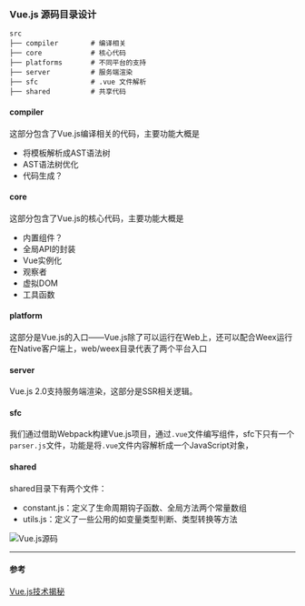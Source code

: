 ### Vue.js 源码目录设计
```
src
├── compiler        # 编译相关 
├── core            # 核心代码 
├── platforms       # 不同平台的支持
├── server          # 服务端渲染
├── sfc             # .vue 文件解析
├── shared          # 共享代码
```

#### compiler
这部分包含了Vue.js编译相关的代码，主要功能大概是
- 将模板解析成AST语法树
- AST语法树优化
- 代码生成？

#### core
这部分包含了Vue.js的核心代码，主要功能大概是
- 内置组件？
- 全局API的封装
- Vue实例化
- 观察者
- 虚拟DOM
- 工具函数

#### platform
这部分是Vue.js的入口——Vue.js除了可以运行在Web上，还可以配合Weex运行在Native客户端上，web/weex目录代表了两个平台入口

#### server
Vue.js 2.0支持服务端渲染，这部分是SSR相关逻辑。

#### sfc
我们通过借助Webpack构建Vue.js项目，通过`.vue`文件编写组件，sfc下只有一个`parser.js`文件，功能是将`.vue`文件内容解析成一个JavaScript对象，

#### shared
shared目录下有两个文件：
- constant.js：定义了生命周期钩子函数、全局方法两个常量数组
- utils.js：定义了一些公用的如变量类型判断、类型转换等方法


![Vue.js源码](https://ustbhuangyi.github.io/vue-analysis/assets/mind.png)

___
#### 参考
 [Vue.js技术揭秘](https://ustbhuangyi.github.io/vue-analysis/v2/prepare/directory.html)
